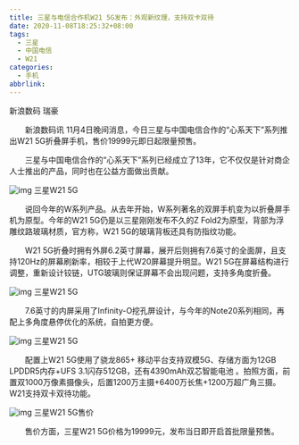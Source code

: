 ```yaml
---
title: 三星与电信合作机W21 5G发布：外观新纹理，支持双卡双待
date: 2020-11-08T18:25:32+08:00
tags:
  - 三星
  - 中国电信
  - W21
categories:
  - 手机
abbrlink:
---
```


新浪数码 瑞豪

　　新浪数码讯 11月4日晚间消息，今日三星与中国电信合作的“心系天下”系列推出W21 5G折叠屏手机，售价19999元即日起限量预售。

　　三星与中国电信合作的“心系天下”系列已经成立了13年，它不仅仅是针对商企人士推出的产品，同时也在公益方面做出贡献。

![img](https://cdn.jsdelivr.net/gh/yakeing/Documentation@main/Hexo/images/c8c2-kcieywa3971335.jpg)
三星W21 5G

　　说回今年的W系列产品。从去年开始，W系列著名的双屏手机变为以折叠屏手机为原型。今年的W21 5G仍是以三星刚刚发布不久的Z Fold2为原型，背部为浮雕纹路玻璃材质，官方称，W21 5G的玻璃背板还具有防指纹功能。

　　W21 5G折叠时拥有外屏6.2英寸屏幕，展开后则拥有7.6英寸的全面屏，且支持120Hz的屏幕刷新率，相较于上代W20屏幕提升明显。W21 5G在屏幕结构进行调整，重新设计铰链，UTG玻璃则保证屏幕不会出现问题，支持多角度折叠。

![img](https://cdn.jsdelivr.net/gh/yakeing/Documentation@main/Hexo/images/6dc7-kcieywa3971985.jpg)
三星W21 5G

　　7.6英寸的内屏采用了Infinity-O挖孔屏设计，与今年的Note20系列相同，再配上多角度悬停优化的系统，自拍更方便。

![img](https://cdn.jsdelivr.net/gh/yakeing/Documentation@main/Hexo/images/a598-kcieywa3972683.jpg)
三星W21 5G

　　配置上W21 5G使用了骁龙865+ 移动平台支持双模5G、存储方面为12GB LPDDR5内存+UFS 3.1闪存512GB，还有4390mAh双芯智能电池 。拍照方面，前置双1000万像素摄像头，后置1200万主摄+6400万长焦+1200万超广角三摄。W21支持双卡双待功能。

![img](https://cdn.jsdelivr.net/gh/yakeing/Documentation@main/Hexo/images/229a-kcieywa3978964.jpg)
三星W21 5G售价

　　售价方面，三星W21 5G价格为19999元，发布当日即开启首批限量预售。